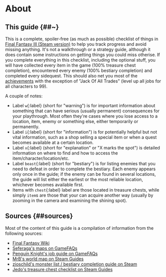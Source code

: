 # About

## This guide {##~}

This is a complete, spoiler-free (as much as possible) checklist of things in [Final Fantasy III (Steam version)](https://store.steampowered.com/app/239120/FINAL_FANTASY_III/) to help you track progress and avoid missing anything. It's not a walkthrough or a strategy guide, although it does contain some instructions on getting things you could miss otherise. If you complete everything in this checklist, including the optional stuff, you will have collected every item in the game (100% treasure chest completion), encountered every enemy (100% bestiary completion) and completed every sidequest. This should also net you most of the [achievements](https://steamcommunity.com/stats/239120/achievements) with the exception of "Jack Of All Trades" (level up all jobs for all characters to 99).

A couple of notes:

* Label `w`{:label} (short for "warning") is for important information about something that can have serious (usually permanent) consequences for your playthrough. Most often they're cases where you lose access to a location, item, enemy or something else, either temporarily or permanently.
* Label `i`{:label} (short for "information") is for potentially helpful but not vital information, such as a shop selling a special item or when a quest becomes available at a certain location.
* Label `x`{:label} (short for "explanation" or "X marks the spot") is detailed information on where to find and how to access the item/character/location/etc.
* Label `beast`{:label} (short for "bestiary") is for listing enemies that you need to defeat in order to complete the bestiary. Each enemy appears only once in the guide; if the enemy can be found in several locations, the guide will list either the earliest or the most reliable location, whichever becomes available first.
* Items with `chest`{:label} label are those located in treasure chests, while simply `item`s are those that your can acquire another way (usually by zooming in the camera and examining the shining spot).

## Sources {##sources}

Most of the content of this guide is a compilation of information from the following sources:

* [Final Fantasy Wiki](https://finalfantasy.fandom.com/wiki/Final_Fantasy)
* [Seferaga's maps on GameFAQs](https://gamefaqs.gamespot.com/community/Seferaga/contributions/maps)
* [Penguin Knight's job guide on GameFAQs](https://gamefaqs.gamespot.com/ds/924897-final-fantasy-iii/faqs/46045)
* [MrB's world map on Steam Guides](https://steamcommunity.com/sharedfiles/filedetails/?id=664665374)
* [zioschild's monster list / bestiary completion guide on Steam](https://steamcommunity.com/sharedfiles/filedetails/?id=1777921878)
* [Jedo's treasure chest checklist on Steam Guides](https://steamcommunity.com/sharedfiles/filedetails/?id=264223503)